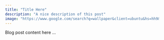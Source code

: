 ```yaml
---
title: "Title Here"
description: "A nice description of this post"
image: "https://www.google.com/search?q=wallpaper&client=ubuntu&hs=hh9&channel=fs&sxsrf=ALeKk00A4eOqCiT6X5Bg-FYhXVb51Qa8Bw:1605639520285&tbm=isch&source=iu&ictx=1&fir=YHupFLI3Rhw8RM%252C-IjNymCrvlLquM%252C_&vet=1&usg=AI4_-kQ4G7-8mIZbhlymn8R0_aKmC8daeA&sa=X&ved=2ahUKEwikq_mpoYrtAhX8LLkGHf_vBq0Q9QF6BAgLEEU#imgrc=YHupFLI3Rhw8RM"
---
```


Blog post content here
...